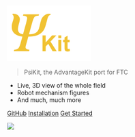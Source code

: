 ![logo](_media/logo.png)
> PsiKit, the AdvantageKit port for FTC

- Live, 3D view of the whole field
- Robot mechanism figures
- And much, much more

[GitHub](https://github.com/psilynx/PsiKit/)
[Installation](installing.md)
[Get Started](#PsiKit)

![](_media/background.png)
